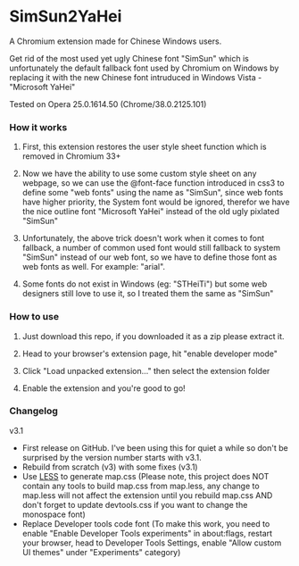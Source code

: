 SimSun2YaHei
============

A Chromium extension made for Chinese Windows users.

Get rid of the most used yet ugly Chinese font "SimSun" which is unfortunately the default fallback font used by Chromium on Windows by replacing it with the new Chinese font intruduced in Windows Vista - "Microsoft YaHei"

Tested on Opera 25.0.1614.50 (Chrome/38.0.2125.101)

### How it works

1. First, this extension restores the user style sheet function which is removed in Chromium 33+ 

2. Now we have the ability to use some custom style sheet on any webpage, so we can use the @font-face function introduced in css3 to define some "web fonts" using the name as "SimSun", since web fonts have higher priority, the System font would be ignored, therefor we have the nice outline font "Microsoft YaHei" instead of the old ugly pixlated "SimSun"

3. Unfortunately, the above trick doesn't work when it comes to font fallback, a number of common used font would still fallback to system "SimSun" instead of our web font, so we have to define those font as web fonts as well. For example: "arial".

4. Some fonts do not exist in Windows (eg: "STHeiTi") but some web designers still love to use it, so I treated them the same as "SimSun"

### How to use

1. Just download this repo, if you downloaded it as a zip please extract it.

2. Head to your browser's extension page, hit "enable developer mode"

3. Click "Load unpacked extension…" then select the extension folder

4. Enable the extension and you're good to go!

### Changelog

v3.1

- First release on GitHub. I've been using this for quiet a while so don't be surprised by the version number starts with v3.1.
- Rebuild from scratch (v3) with some fixes (v3.1)
- Use [LESS](http://lesscss.org) to generate map.css (Please note, this project does NOT contain any tools to build map.css from map.less, any change to map.less will not affect the extension until you rebuild map.css AND don't forget to update devtools.css if you want to change the monospace font)
- Replace Developer tools code font (To make this work, you need to enable "Enable Developer Tools experiments" in about:flags, restart your browser, head to Developer Tools Settings, enable "Allow custom UI themes" under "Experiments" category)